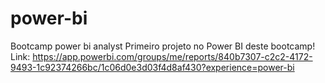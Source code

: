 # power-bi
Bootcamp power bi analyst
Primeiro projeto no Power BI deste bootcamp!
Link: https://app.powerbi.com/groups/me/reports/840b7307-c2c2-4172-9493-1c92374266bc/1c06d0e3d03f4d8af430?experience=power-bi
